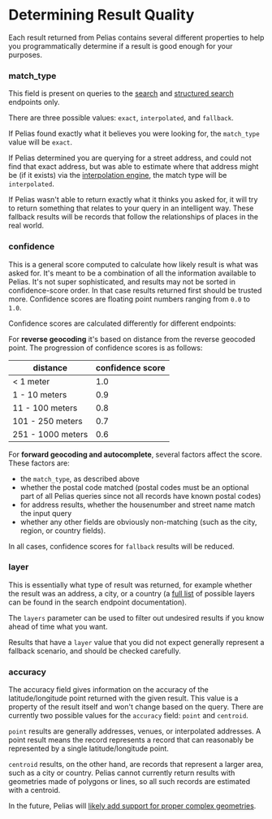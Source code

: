 # Determining Result Quality

Each result returned from Pelias contains several different properties to help you programmatically determine if a result is good enough for your purposes.


### match\_type

This field is present on queries to the [search](search.md) and [structured search](structured-geocoding.md) endpoints only.

There are three possible values: `exact`, `interpolated`, and `fallback`.

If Pelias found exactly what it believes you were looking for, the `match_type` value will be `exact`.

If Pelias determined you are querying for a street address, and could not find that exact address, but was able to estimate where that address might be (if it exists) via the [interpolation engine](https://github.com/pelias/interpolation/), the match type will be `interpolated`.

If Pelias wasn't able to return exactly what it thinks you asked for, it will try to return something that relates to your query in an intelligent way. These fallback results will be records that follow the relationships of places in the real world.


### confidence
This is a general score computed to calculate how likely result is what was asked for. It's meant to be a combination of all the information available to Pelias.
It's not super sophisticated, and results may not be sorted in confidence-score order. In that case results returned first should be trusted more. Confidence scores are floating point numbers ranging from `0.0` to `1.0`.

Confidence scores are calculated differently for different endpoints:

For **reverse geocoding** it's based on distance from the reverse geocoded point. The progression of confidence scores is as follows:

| distance | confidence score |
| --- | --- |
| < 1 meter | 1.0 |
| 1 - 10 meters | 0.9 |
| 11 - 100 meters | 0.8 |
| 101 - 250 meters | 0.7 |
| 251 - 1000 meters | 0.6 |

For **forward geocoding and autocomplete**, several factors affect the score. These factors are:

* the `match_type`, as described above
* whether the postal code matched (postal codes must be an optional part of all Pelias queries since not all records have known postal codes)
* for address results, whether the housenumber and street name match the input query
* whether any other fields are obviously non-matching (such as the city, region, or country fields).

In all cases, confidence scores for `fallback` results will be reduced.

### layer
This is essentially what type of result was returned, for example whether the result was an address, a city, or a country (a [full list](https://github.com/pelias/documentation/blob/master/search.md#filter-by-data-type) of possible layers can be found in the search endpoint documentation).

The `layers` parameter can be used to filter out undesired results if you know ahead of time what you want.

Results that have a `layer` value that you did not expect generally represent a fallback scenario, and should be checked carefully.

### accuracy

The accuracy field gives information on the accuracy of the latitude/longitude point returned with the given result. This value is a property of the result itself and won't change based on the query. There are currently two possible values for the `accuracy` field: `point` and `centroid`.

`point` results are generally addresses, venues, or interpolated addresses. A point result means the record represents a record that can reasonably be represented by a single latitude/longitude point.

`centroid` results, on the other hand, are records that represent a larger area, such as a city or country. Pelias cannot currently return results with geometries made of polygons or lines, so all such records are estimated with a centroid.

In the future, Pelias will [likely add support for proper complex geometries](https://github.com/pelias/whosonfirst/issues/19).
